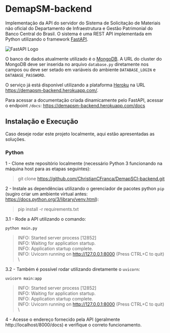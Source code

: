 # DemapSM-backend
Implementação da API do servidor do Sistema de Solicitação de Materiais não oficial do Departamento de Infraestrutura e Gestão Patrimonial do Banco Central do Brasil. O sistema é uma REST API implementada em Python utilizando o framework [FastAPI](https://fastapi.tiangolo.com/).

![FastAPI Logo](https://fastapi.tiangolo.com/img/logo-margin/logo-teal.png)

O banco de dados atualmente utilizado é o [MongoDB](https://www.mongodb.com/). A URL do cluster do MongoDB deve ser inserida no arquivo `database.py` diretamente nos campos ou deve ser setado em variáveis do ambiente `DATABASE_LOGIN` e `DATABASE_PASSWORD`.

O serviço já está disponível utilizando a plataforma [Heroku](https://dashboard.heroku.com/) na URL https://demapsm-backend.herokuapp.com/. 

Para acessar a documentação criada dinamicamente pelo FastAPI, acessar o endpoint `/docs`: https://demapsm-backend.herokuapp.com/docs

## Instalação e Execução

Caso deseje rodar este projeto localmente, aqui estão apresentadas as soluções.

### Python
1 - Clone este repositório localmente (necessário Python 3 funcionando na máquina host para as etapas seguintes):
> git clone https://github.com/ChristianCFranca/DemapSCI-backend.git

2 - Instale as dependências utilizando o gerenciador de pacotes python `pip` (sugiro criar um ambiente virtual antes: https://docs.python.org/3/library/venv.html):
> pip install -r requirements.txt

3.1 - Rode a API utilizando o comando:

`python main.py`
>INFO:     Started server process [12852] \
>INFO:     Waiting for application startup. \
>INFO:     Application startup complete. \
>INFO:     Uvicorn running on http://127.0.0.1:8000 (Press CTRL+C to quit) \


3.2 - Também é possível rodar utilizando diretamente o `uvicorn`:

`uvicorn main:app`
>INFO:     Started server process [12852] \
>INFO:     Waiting for application startup. \
>INFO:     Application startup complete. \
>INFO:     Uvicorn running on http://127.0.0.1:8000 (Press CTRL+C to quit) \

4 - Acesse o endereço fornecido pela API (geralmente http://localhost/8000/docs) e verifique o correto funcionamento.
